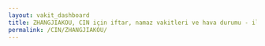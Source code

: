 ```yaml
---
layout: vakit_dashboard
title: ZHANGJIAKOU, CIN için iftar, namaz vakitleri ve hava durumu - ilçe/eyalet seç
permalink: /CIN/ZHANGJIAKOU/
---
```


<script type="text/javascript">
  var GLOBAL_COUNTRY = 'CIN';
  var GLOBAL_CITY = 'ZHANGJIAKOU';
  var GLOBAL_STATE = '';
  var lat = 72;
  var lon = 21;
</script>
